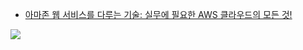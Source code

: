  * <a href="http://www.pyrasis.com/book/TheArtOfAmazonWebServices" target="_blank">아마존 웹 서비스를 다루는 기술: 실무에 필요한 AWS 클라우드의 모든 것!</a>

![](https://lh4.googleusercontent.com/-t_R6a9iBL1o/VCm4q7AjHkI/AAAAAAAAAgc/OzDYcOX8aK8/s0/TheArtOfAmazonWebServices.png)
